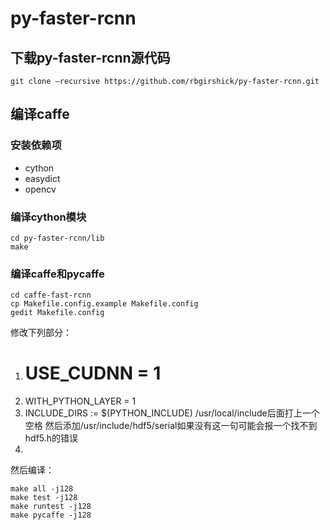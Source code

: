 # py-faster-rcnn
## 下载py-faster-rcnn源代码
`git clone –recursive https://github.com/rbgirshick/py-faster-rcnn.git`
## 编译caffe
### 安装依赖项
- cython
- easydict
- opencv
### 编译cython模块
```
cd py-faster-rcnn/lib
make
```
### 编译caffe和pycaffe
```
cd caffe-fast-rcnn
cp Makefile.config.example Makefile.config
gedit Makefile.config
```
修改下列部分：
1. # USE_CUDNN = 1
2. WITH_PYTHON_LAYER = 1
3. INCLUDE_DIRS := $(PYTHON_INCLUDE) /usr/local/include后面打上一个空格 然后添加/usr/include/hdf5/serial如果没有这一句可能会报一个找不到hdf5.h的错误
4. 
然后编译：
```
make all -j128
make test -j128
make runtest -j128
make pycaffe -j128
```
